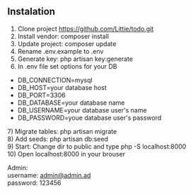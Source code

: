 ## Instalation

1) Clone project https://github.com/Littie/todo.git <br/>
2) Install vendor: composer install <br/>
3) Update project: composer update <br/>
4) Rename .env.example to .env <br/>
5) Generate key: php artisan key:generate <br/>
6) In .env file set options for your DB <br/>
<ul>
   <li>DB_CONNECTION=mysql </li>
   <li>DB_HOST=your database host </li>
   <li>DB_PORT=3306 </li>
   <li>DB_DATABASE=your database name </li>
   <li>DB_USERNAME=your database user's name </li>
   <li>DB_PASSWORD=youe database user's password </li>
</ul>   
7) Migrate tables: php artisan migrate <br/>
8) Add seeds: php artisan db:seed <br/>
9) Start: Change dir to public and type php -S localhost:8000 <br/>
10) Open localhost:8000 in your brouser</br>

Admin: <br/>
username: admin@admin.ad <br/>
password: 123456 <br/>
